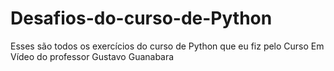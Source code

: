 # Desafios-do-curso-de-Python
 Esses são todos os exercícios do curso de Python que eu fiz pelo Curso Em Vídeo do professor Gustavo Guanabara
